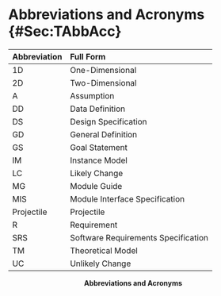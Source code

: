 # Abbreviations and Acronyms {#Sec:TAbbAcc}

<div id="Table:TAbbAcc"></div>

|Abbreviation|Full Form                          |
|:-----------|:----------------------------------|
|1D          |One-Dimensional                    |
|2D          |Two-Dimensional                    |
|A           |Assumption                         |
|DD          |Data Definition                    |
|DS          |Design Specification               |
|GD          |General Definition                 |
|GS          |Goal Statement                     |
|IM          |Instance Model                     |
|LC          |Likely Change                      |
|MG          |Module Guide                       |
|MIS         |Module Interface Specification     |
|Projectile  |Projectile                         |
|R           |Requirement                        |
|SRS         |Software Requirements Specification|
|TM          |Theoretical Model                  |
|UC          |Unlikely Change                    |

**<p align="center">Abbreviations and Acronyms</p>**
